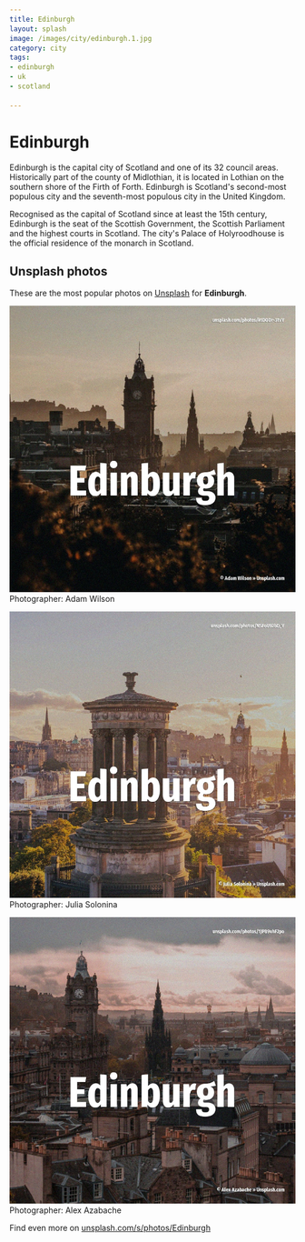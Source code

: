 ```yaml
---
title: Edinburgh
layout: splash
image: /images/city/edinburgh.1.jpg
category: city
tags:
- edinburgh
- uk
- scotland

---
```

# Edinburgh

Edinburgh   is the capital city of Scotland and one of its 32 council areas.
Historically part of the county of Midlothian, it is located in Lothian on the southern shore of 
the Firth of Forth.
Edinburgh is Scotland's second-most populous city and the seventh-most populous city in the United 
Kingdom.

Recognised as the capital of Scotland since at least the 15th century, Edinburgh is the seat of the 
Scottish Government, the Scottish Parliament and the highest courts in Scotland.
The city's Palace of Holyroodhouse is the official residence of the monarch in Scotland.

 
## Unsplash photos
These are the most popular photos on [Unsplash](https://unsplash.com) for **Edinburgh**.
 
![Edinburgh](/images/city/edinburgh.1.jpg)
Photographer:  Adam Wilson
 
![Edinburgh](/images/city/edinburgh.2.jpg)
Photographer:  Julia Solonina
 
![Edinburgh](/images/city/edinburgh.3.jpg)
Photographer:  Alex Azabache
 
Find even more on [unsplash.com/s/photos/Edinburgh](https://unsplash.com/s/photos/Edinburgh)
 
